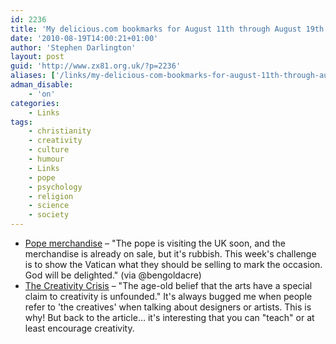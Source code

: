 ```yaml
---
id: 2236
title: 'My delicious.com bookmarks for August 11th through August 19th'
date: '2010-08-19T14:00:21+01:00'
author: 'Stephen Darlington'
layout: post
guid: 'http://www.zx81.org.uk/?p=2236'
aliases: ['/links/my-delicious-com-bookmarks-for-august-11th-through-august-19th.html']
adman_disable:
    - 'on'
categories:
    - Links
tags:
    - christianity
    - creativity
    - culture
    - humour
    - Links
    - pope
    - psychology
    - religion
    - science
    - society
---
```


- [Pope merchandise](http://www.b3ta.com/challenge/pope/) – "The pope is visiting the UK soon, and the merchandise is already on sale, but it's rubbish. This week's challenge is to show the Vatican what they should be selling to mark the occasion. God will be delighted." (via @bengoldacre)
- [The Creativity Crisis](http://www.newsweek.com/2010/07/10/the-creativity-crisis.html) – "The age-old belief that the arts have a special claim to creativity is unfounded." It's always bugged me when people refer to 'the creatives' when talking about designers or artists. This is why! But back to the article… it's interesting that you can "teach" or at least encourage creativity.